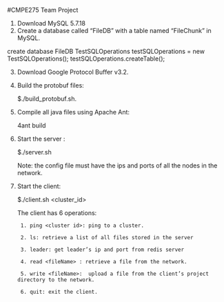 #CMPE275 Team Project

1. Download MySQL 5.7.18 
2. Create a database called “FileDB” with a table named “FileChunk” in MySQL. 

create database FileDB
TestSQLOperations testSQLOperations = new TestSQLOperations();
testSQLOperations.createTable();

3. Download Google Protocol Buffer v3.2. 
4. Build the protobuf files: 

	$./build_protobuf.sh. 

5. Compile all java files using Apache Ant: 

    4ant build 

6. Start the server : 

	$./server.sh <config file> 

	Note: the config file must have the ips and ports of all the nodes in the network. 
7. Start the client: 

	$./client.sh <cluster_id>

	The client has 6 operations:   
	
        1. ping <cluster id>: ping to a cluster.
        
        2. ls: retrieve a list of all files stored in the server
        
        3. leader: get leader’s ip and port from redis server
        
        4. read <fileName> : retrieve a file from the network.
        
        5. write <fileName>:  upload a file from the client’s project directory to the network.
        
        6. quit: exit the client.


